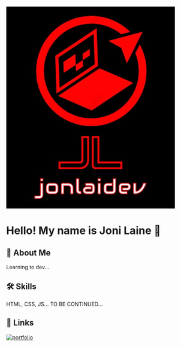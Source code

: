 ![Logo](jonlaidev(LOGO).jpg)



# Hello! My name is Joni Laine 👋


## 🚀 About Me
Learning to dev...


## 🛠 Skills
HTML, CSS, JS... TO BE CONTINUED...


## 🔗 Links
[![portfolio](https://img.shields.io/badge/my_portfolio-000?style=for-the-badge&logo=ko-fi&logoColor=white)](https://jonlaidev.github.io/)



